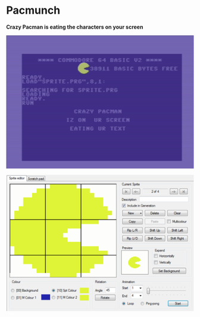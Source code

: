 # Pacmunch

**Crazy Pacman is eating the characters on your screen**

![](pacmunch.png)

![](sprite-editor.png)

